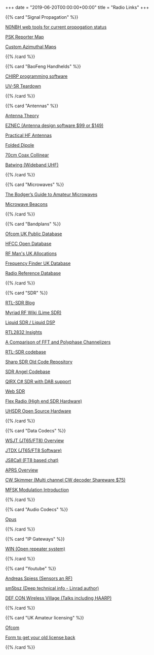 +++
date = "2019-06-20T00:00:00+00:00"
title = "Radio Links"
+++

{{% card "Signal Propagation" %}}

[N0NBH web tools for current propogation status](http://www.hamqsl.com/solar.html)

[PSK Reporter Map](https://pskreporter.info/pskmap.html)

[Custom Azimuthal Maps](https://ns6t.net/azimuth/azimuth.html)

{{% /card %}}

{{% card "BaoFeng Handhelds" %}}

[CHIRP programming software](https://trac.chirp.danplanet.com/chirp_daily/LATEST/)

[UV-5R Teardown](https://www.allaboutcircuits.com/news/teardown-tuesday-baofeng-amateur-radio-transceiver/)

{{% /card %}}

{{% card "Antennas" %}}

[Antenna Theory](http://k9erg.tripod.com/theory.htm)

[EZNEC (Antenna design software $99 or $149)](https://www.eznec.com/)

[Practical HF Antennas](http://hflink.com/antenna/)

[Folded Dipole](https://www.electronics-notes.com/articles/antennas-propagation/dipole-antenna/folded-dipole.php)

[70cm Coax Collinear](http://www.rason.org/Projects/collant/collant.htm)

[Batwing (Wideband UHF)](https://www.qsl.net/kd2bd/batwing.html)

{{% /card %}}

{{% card "Microwaves" %}}

[The Bodger’s Guide to Amateur Microwaves](https://wiki.microwavers.org.uk/images/8/88/Bodgers_uW.pdf)

[Microwave Beacons](https://www.beaconspot.uk/)

{{% /card %}}

{{% card "Bandplans" %}}

[Ofcom UK Public Database](https://www.ofcom.org.uk/spectrum/information/radio-tech-parameters)

[HFCC Open Database](http://www.hfcc.org/)

[RF Man's UK Allocations](http://ukspec.tripod.com/spectrum.html)

[Frequency Finder UK Database](http://frequencyfinder.org.uk/)

[Radio Reference Database](https://www.radioreference.com/)

{{% /card %}}

{{% card "SDR" %}}

[RTL-SDR Blog](https://www.rtl-sdr.com/)

[Myriad RF Wiki (Lime SDR)](https://wiki.myriadrf.org/Welcome)

[Liquid SDR / Liquid DSP](https://liquidsdr.org/)

[RTL2832 Insights](https://www.reddit.com/r/RTLSDR/comments/1uazsw/rtl2832_datasheet_deep_info/)

[A Comparison of FFT and Polyphase Channelizers](http://cradpdf.drdc-rddc.gc.ca/PDFS/unc03/p518656.pdf)

[RTL-SDR codebase](https://github.com/steve-m/librtlsdr)

[Sharp SDR Old Code Repository](https://liquidsdr.org/)

[SDR Angel Codebase](https://github.com/f4exb/sdrangel)

[QIRX C# SDR with DAB support](https://softsyst.com/qirx)

[Web SDR](http://www.websdr.org/)

[Flex Radio (High end SDR Hardware)](https://www.flexradio.com/)

[UHSDR Open Source Hardware](https://github.com/df8oe/UHSDR)

{{% /card %}}

{{% card "Data Codecs" %}}

[WSJT (JT65/FT8) Overview](https://en.wikipedia.org/wiki/WSJT_(amateur_radio_software))

[JTDX (JT65/FT8 Software)](http://www.jtdx.tech/en/)

[JS8Call (FT8 based chat)](http://js8call.com/)

[APRS Overview](https://en.wikipedia.org/wiki/Automatic_Packet_Reporting_System)

[CW Skimmer (Multi channel CW decoder Shareware $75)](http://www.dxatlas.com/cwskimmer/)

[MFSK Modulation Introduction](https://www.qsl.net/z/zl1bpu//MFSK/)

{{% /card %}}

{{% card "Audio Codecs" %}}

[Opus](http://opus-codec.org/)

{{% /card %}}

{{% card "IP Gateways" %}}

[WIN (Open repeater system)](http://www.winsystem.org/)

{{% /card %}}

{{% card "Youtube" %}}

[Andreas Spiess (Sensors an RF)](https://www.youtube.com/channel/UCu7_D0o48KbfhpEohoP7YSQ/videos)

[sm5bsz (Deep technical info - Linrad author)](https://www.youtube.com/channel/UClmNy6VRE1YqOeBHwb3o0Yg/videos)

[DEF CON Wireless Village (Talks including HAARP)](https://www.youtube.com/watch?v=Q6ITlQYNVDQ)

{{% /card %}}

{{% card "UK Amateur licensing" %}}

[Ofcom](https://www.ofcom.org.uk/manage-your-licence/radiocommunication-licences/amateur-radio/amateur-radio-info)

[Form to get your old license back](https://www.ofcom.org.uk/__data/assets/pdf_file/0019/47233/OfW346-Amateur-Radio-Application.pdf)

{{% /card %}}
